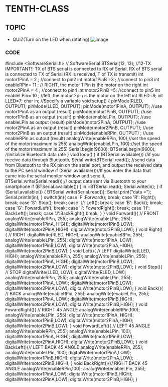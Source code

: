 # TENTH-CLASS

## TOPIC
- QUIZ(Turn on the LED when rotating)
![image](https://user-images.githubusercontent.com/102523600/173338536-289cad5e-7cad-485d-86cf-d4add40593e7.png)
### CODE
#include <SoftwareSerial.h> //
SoftwareSerial BTSerial(12, 13); //12-TX IMPORTANT!! TX of BTS serial is connected to RX of Serial, RX of BTS serial is connected to TX of Serial (RX is received, T of TX is transmit)
int motor1PinA = 2 ; //connect to pin2
int motor1PinB =3 ; //connect to pin3
int enableRPin= 11 ; // RIGHT, the motor 1 Pin is the motor on the right
int motor2PinA = 4 ; //connect to pin4
int motor2PinB =5; //connect to pin5
int enableLPin= 10 ; //left, the motor 2pin is the motor on the left
int RLED=8;
int LLED=7;
char in; //Specify a variable
void setup() {
pinMode(RLED, OUTPUT);
pinMode(LLED, OUTPUT);
pinMode(motor1PinA, OUTPUT); //use motor1PinA as an output (result)
pinMode(motor1PinB, OUTPUT); //use motor1PinB as an output (result)
pinMode(enableLPin, OUTPUT); //use enableLPin as output (result)
pinMode(motor2PinA, OUTPUT); //use motor2PinA as an output (result)
pinMode(motor2PinB, OUTPUT); //use motor2PinB as an output (result)
pinMode(enableRPin, OUTPUT) ; //use enableRPin as output (result)
analogWrite(enableRPin, 100);//set the speed of the motor(maximum is 255)
analogWrite(enableLPin, 100);//set the speed of the motor(maximum is 255)
Serial.begin(9600);
BTSerial.begin(9600); //Initialize Bluetooth data rate
}
void loop() {
if (BTSerial.available()) //if you receive data through Bluetooth,
Serial.write(BTSerial.read()); //send data from Bluetooth to the RX pin on the serial port, and output the received data to the PC serial window
if (Serial.available())//If you enter the data that came into the serial monitor window and send it,
BTSerial.write(Serial.read());// output data sent via Bluetooth to your smartphone
if (BTSerial.available())
{ in =BTSerial.read();
Serial.write(in);
}
if (Serial.available())
{ BTSerial.write(Serial.read());
Serial.print("data =");
Serial.println(in);
}
switch(in){
case 'F':Forward(); break;
case 'R': Right(); break;
case 'S': Stop(); break;
case 'L': Left(); break;
case 'B': Back(); break;
case 'G': FowardLeft(); break;
case 'I': FowardRight(); break;
case 'H': BackLeft(); break;
case 'J':BackRight();break;
}
}
void Forward(){ // FRONT
analogWrite(enableRPin, 255);
analogWrite(enableLPin, 255);
digitalWrite(motor1PinA, HIGH);
digitalWrite(motor1PinB,LOW);
digitalWrite(motor2PinA,HIGH);
digitalWrite(motor2PinB,LOW);
}
void Right(){ // RIGHT
digitalWrite(RLED, HIGH);
analogWrite(enableRPin, 255);
analogWrite(enableLPin, 255);
digitalWrite(motor1PinA, LOW);
digitalWrite(motor1PinB,LOW);
digitalWrite(motor2PinA,HIGH);
digitalWrite(motor2PinB,LOW);
}
void Left(){ // LEFT
  digitalWrite(LLED, HIGH);
analogWrite(enableRPin, 255);
analogWrite(enableLPin, 255);
digitalWrite(motor1PinA, HIGH);
digitalWrite(motor1PinB,LOW);
digitalWrite(motor2PinA,LOW);
digitalWrite(motor2PinB,LOW);
}
void Stop(){ // STOP
  digitalWrite(LLED, LOW);
  digitalWrite(RLED, LOW);
analogWrite(enableRPin, 255);
analogWrite(enableLPin, 255);
digitalWrite(motor1PinA, LOW);
digitalWrite(motor1PinB,LOW);
digitalWrite(motor2PinA,LOW);
digitalWrite(motor2PinB,LOW);
}
void Back(){ // BACK
analogWrite(enableRPin, 255);
analogWrite(enableLPin, 255);
digitalWrite(motor1PinA, LOW);
digitalWrite(motor1PinB,HIGH);
digitalWrite(motor2PinA,LOW);
digitalWrite(motor2PinB,HIGH);
}
void FowardRight(){ // RIGHT 45 ANGLE
analogWrite(enableRPin,100);
analogWrite(enableLPin, 255);
digitalWrite(motor1PinA, HIGH);
digitalWrite(motor1PinB,LOW);
digitalWrite(motor2PinA,HIGH);
digitalWrite(motor2PinB,LOW);
}
void FowardLeft(){ // LEFT 45 ANGLE
analogWrite(enableRPin, 255);
analogWrite(enableLPin, 100);
digitalWrite(motor1PinA, HIGH);
digitalWrite(motor1PinB,LOW);
digitalWrite(motor2PinA,HIGH);
digitalWrite(motor2PinB,LOW);
}
void BackLeft(){// LEFT BACK 45 ANGLE
analogWrite(enableRPin, 255);
analogWrite(enableLPin, 100);
digitalWrite(motor1PinA,LOW);
digitalWrite(motor1PinB,HIGH);
digitalWrite(motor2PinA,LOW);
digitalWrite(motor2PinB,HIGH);
}
void BackRight(){// RIGHT BACK 45 ANGLE
analogWrite(enableRPin,100);
analogWrite(enableLPin, 255);
digitalWrite(motor1PinA,LOW);
digitalWrite(motor1PinB,HIGH);
digitalWrite(motor2PinA,LOW);
digitalWrite(motor2PinB,HIGH);
}
